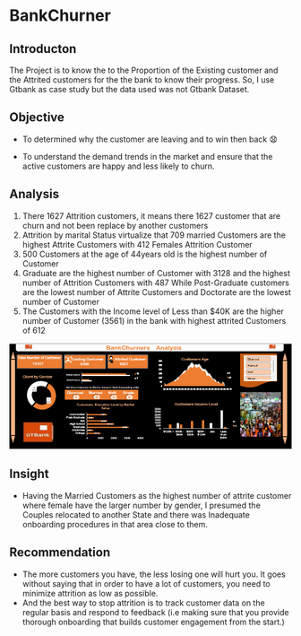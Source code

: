 # BankChurner
## Introducton

The Project is to know the to the Proportion of the Existing customer and the Attrited customers for the the bank to know their progress. So, I use Gtbank as case study but the data used was not Gtbank Dataset.

## Objective 
- To determined why the customer are leaving and to win then back 😧 
* To understand the demand trends in the market and ensure that the active customers are happy and less likely to churn.

## Analysis
1. There 1627 Attrition customers, it means there 1627 customer that are churn and not been replace by another customers
2. Attrition by marital Status virtualize that 709 married Customers are the highest Attrite Customers with 412 Females Attrition Customer  
3. 500 Customers at the age of 44years old is the highest number of Customer
4. Graduate are the highest number of Customer with 3128 and the highest number of Attrition Customers with 487 While Post-Graduate customers are the lowest number of Attrite Customers and Doctorate are the lowest number of Customer 
5. The Customers with the Income level of Less than $40K are the higher number of Customer (3561) in the bank with highest attrited Customers of 612

![This is an image](https://github.com/OluwaseunPhronesis/BankChurner/blob/main/BankChurner%20Dashboard%203.png)

## Insight
* Having the Married Customers as the highest number of attrite customer where female have the larger number by gender, I presumed the Couples relocated to another State and there was Inadequate onboarding procedures in that area close to them.  
## Recommendation
* The more customers you have, the less losing one will hurt you. It goes without saying that in order to have a lot of customers, you need to minimize attrition as low as possible.
* And the best way to stop attrition is to track customer data on the regular basis and respond to feedback (i.e making sure that you provide thorough onboarding that builds customer engagement from the start.)
